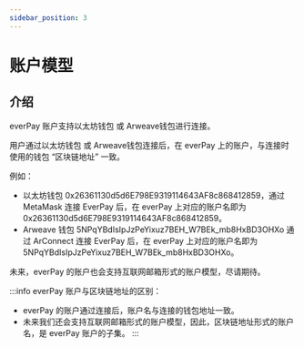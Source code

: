 ```yaml
---
sidebar_position: 3
---
```


# 账户模型

## 介绍

everPay 账户支持以太坊钱包 或 Arweave钱包进行连接。

用户通过以太坊钱包 或 Arweave钱包连接后，在 everPay 上的账户，与连接时使用的钱包 “区块链地址” 一致。

例如：
* 以太坊钱包 0x26361130d5d6E798E9319114643AF8c868412859，通过 MetaMask 连接 EverPay 后，在 everPay 上对应的账户名即为 0x26361130d5d6E798E9319114643AF8c868412859。
* Arweave 钱包 5NPqYBdIsIpJzPeYixuz7BEH_W7BEk_mb8HxBD3OHXo 通过 ArConnect 连接 EverPay 后，在 everPay 上对应的账户名即为 5NPqYBdIsIpJzPeYixuz7BEH_W7BEk_mb8HxBD3OHXo。

未来，everPay 的账户也会支持互联网邮箱形式的账户模型，尽请期待。

:::info
everPay 账户与区块链地址的区别：
* everPay 的账户通过连接后，账户名与连接的钱包地址一致。
* 未来我们还会支持互联网邮箱形式的账户模型，因此，区块链地址形式的账户名，是 everPay 账户的子集。
:::